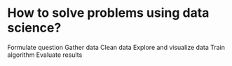 
# How to solve problems using data science?
Formulate question
Gather data
Clean data
Explore and visualize data
Train algorithm 
Evaluate results


